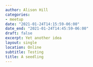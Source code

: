 ```yaml
---
author: Alison Hill
categories:
- meetup
date: "2021-01-24T14:15:59-06:00"
date_end: "2021-01-24T14:45:59-06:00"
draft: false
excerpt: Yet another idea
layout: single
location: Online
subtitle: Testing
title: A seedling
---
```


